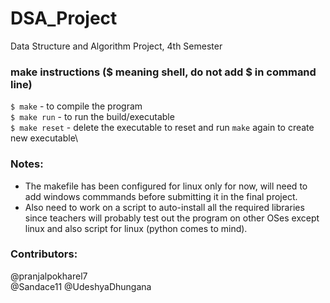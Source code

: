 # DSA_Project
Data Structure and Algorithm Project, 4th Semester

### make instructions ($ meaning shell, do not add $ in command line)
`$ make` - to compile the program\
`$ make run` - to run the build/executable\
`$ make reset` - delete the executable to reset and run `make` again to create 
new executable\

### Notes:
- The makefile has been configured for linux only for now, will need to add
windows commmands before submitting it in the final project.
- Also need to work on a script to auto-install all the required libraries 
since teachers will probably test out the program on other OSes except linux
and also script for linux (python comes to mind).

### Contributors:
@pranjalpokharel7\
@Sandace11
@UdeshyaDhungana

